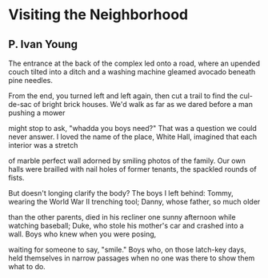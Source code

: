 # Visiting the Neighborhood
## P. Ivan Young
The entrance at the back of the complex
led onto a road, where an upended couch
tilted into a ditch and a washing machine
gleamed avocado beneath pine needles.

From the end, you turned left and left again,
then cut a trail to find the cul-de-sac
of bright brick houses. We'd walk as far
as we dared before a man pushing a mower

might stop to ask, "whadda you boys need?"
That was a question we could never answer.
I loved the name of the place, White Hall,
imagined that each interior was a stretch

of marble perfect wall adorned by smiling
photos of the family. Our own halls
were brailled with nail holes of former
tenants, the spackled rounds of fists.

But doesn't longing clarify the body?
The boys I left behind: Tommy, wearing
the World War II trenching tool;
Danny, whose father, so much older

than the other parents, died in his recliner
one sunny afternoon while watching baseball;
Duke, who stole his mother's car and crashed
into a wall. Boys who knew when you were posing,

waiting for someone to say, "smile." Boys
who, on those latch-key days, held themselves
in narrow passages when no one
was there to show them what to do.